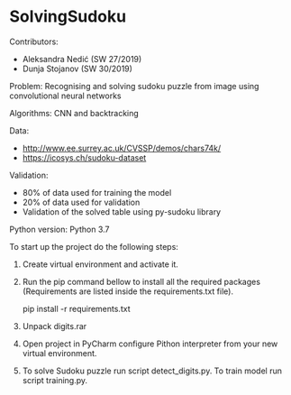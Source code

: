 # SolvingSudoku

Contributors:
- Aleksandra Nedić (SW 27/2019)
- Dunja Stojanov (SW 30/2019)

Problem:
Recognising and solving sudoku puzzle from image using convolutional neural networks

Algorithms:
CNN and backtracking

Data:
- http://www.ee.surrey.ac.uk/CVSSP/demos/chars74k/
- https://icosys.ch/sudoku-dataset

Validation:
- 80% of data used for training the model
- 20% of data used for validation
- Validation of the solved table using py-sudoku library

Python version:
Python 3.7

To start up the project do the following steps:
1. Create virtual environment and activate it.
2. Run the pip command bellow to install all the required packages (Requirements are listed inside the requirements.txt file).

    pip install -r requirements.txt

3. Unpack digits.rar
4. Open project in PyCharm configure Pithon interpreter from your new virtual environment.
5. To solve Sudoku puzzle run script detect_digits.py. To train model run script training.py.

